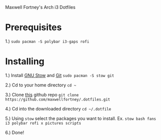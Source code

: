 Maxwell Fortney's Arch i3 Dotfiles

# Prerequisites

1.) `sudo pacman -S polybar i3-gaps rofi `


# Installing

1.) Install [GNU Stow](https://www.gnu.org/software/stow/manual/stow.html) and [Git](https://git-scm.com/docs)  `sudo pacman -S stow git`

2.) Cd to your home directory  `cd ~`

3.) Clone [this](https://github.com/maxwellfortney/.dotfiles) github repo  `git clone https://github.com/maxwellfortney/.dotfiles.git`

4.) Cd into the downloaded directory  `cd ~/.dotfile`

5.) Using `stow` select the packages you want to install. Ex.  `stow bash fans i3 polybar rofi x pictures scripts` 

6.) Done!
